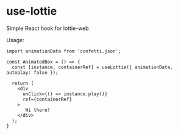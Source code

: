 # use-lottie
Simple React hook for lottie-web

Usage:
```
import animationData from 'confetti.json';

const AnimatedBox = () => {
  const [instance, containerRef] = useLottie({ animationData, autoplay: false });

  return (
    <div 
      onClick={() => instance.play()} 
      ref={containerRef}
    >
       Hi there!
    </div>
  );
} 
```

